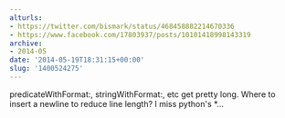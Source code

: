 ```yaml
---
alturls:
- https://twitter.com/bismark/status/468458882214670336
- https://www.facebook.com/17803937/posts/10101418998143319
archive:
- 2014-05
date: '2014-05-19T18:31:15+00:00'
slug: '1400524275'
---
```


predicateWithFormat:, stringWithFormat:, etc get pretty long. Where to insert a newline to reduce line length? I miss python's *...

